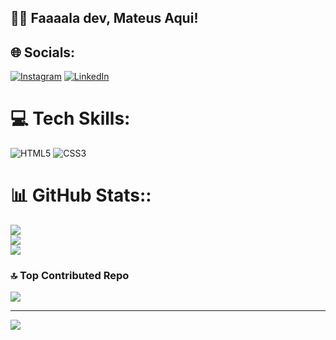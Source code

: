## 👨‍💻 Faaaala dev, Mateus Aqui!<br>

## 🌐 Socials:
[![Instagram](https://img.shields.io/badge/Instagram-%23E4405F.svg?logo=Instagram&logoColor=white)](https://instagram.com/https://www.instagram.com/mateus.mt11/) [![LinkedIn](https://img.shields.io/badge/LinkedIn-%230077B5.svg?logo=linkedin&logoColor=white)](https://linkedin.com/in/https://www.linkedin.com/in/mateus-rodrigues-a47002264/) 

# 💻 Tech Skills:
![HTML5](https://img.shields.io/badge/html5-%23E34F26.svg?style=for-the-badge&logo=html5&logoColor=white) ![CSS3](https://img.shields.io/badge/css3-%231572B6.svg?style=for-the-badge&logo=css3&logoColor=white)
# 📊 GitHub Stats::
![](https://github-readme-stats.vercel.app/api?username=Mateusinhodev&theme=vision-friendly-dark&hide_border=true&include_all_commits=false&count_private=false)<br/>
![](https://github-readme-streak-stats.herokuapp.com/?user=Mateusinhodev&theme=vision-friendly-dark&hide_border=true)<br/>
![](https://github-readme-stats.vercel.app/api/top-langs/?username=Mateusinhodev&theme=vision-friendly-dark&hide_border=true&include_all_commits=false&count_private=false&layout=compact)

### 🔝 Top Contributed Repo
![](https://github-contributor-stats.vercel.app/api?username=Mateusinhodev&limit=5&theme=gruvbox&combine_all_yearly_contributions=true)

---
[![](https://visitcount.itsvg.in/api?id=Mateusinhodev&icon=5&color=12)](https://visitcount.itsvg.in)

<!-- Proudly created with GPRM ( https://gprm.itsvg.in ) -->
